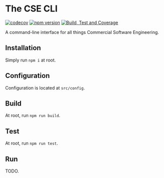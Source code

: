 # The CSE CLI

[![codecov](https://codecov.io/gh/tbarlow12/cse-cli/branch/master/graph/badge.svg)](https://codecov.io/gh/tbarlow12/cse-cli) [![npm version](https://badge.fury.io/js/cse-cli.svg)](https://badge.fury.io/js/cse-cli) [![Build, Test and Coverage](https://github.com/tbarlow12/cse-cli/workflows/Build,%20Test%20and%20Coverage/badge.svg)](https://github.com/tbarlow12/cse-cli/actions?query=workflow%3A%22Build%2C+Test+and+Coverage%22)

A command-line interface for all things Commercial Software Engineering.

## Installation

Simply run `npm i` at root.

## Configuration

Configuration is located at `src/config`.

## Build

At root, run `npm run build`.

## Test

At root, run `npm run test`.

## Run

TODO.
